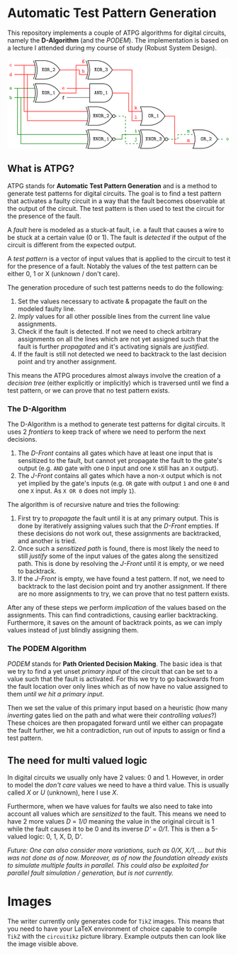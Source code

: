 # Automatic Test Pattern Generation
This repository implements a couple of ATPG algorithms for digital circuits,
namely the **D-Algorithm** (and the *PODEM*). The implementation is based on
a lecture I attended during my course of study (Robust System Design).

<img src="images/example.png" style="border-radius:0.5em"></img>

## What is ATPG?
ATPG stands for **Automatic Test Pattern Generation** and is a method to
generate test patterns for digital circuits. The goal is to find a test
pattern that activates a faulty circuit in a way that the fault becomes
observable at the output of the circuit. The test pattern is then used to
test the circuit for the presence of the fault.

A *fault* here is modeled as a stuck-at fault, i.e. a fault that causes a
wire to be stuck at a certain value (0 or 1). The fault is *detected* if the
output of the circuit is different from the expected output.

A *test pattern* is a vector of input values that is applied to the circuit
to test it for the presence of a fault. Notably the values of the test pattern
can be either 0, 1 or X (unknown / don't care).

The generation procedure of such test patterns needs to do the following:
1. Set the values necessary to activate & propagate the fault on the modeled 
   faulty line.
2. *Imply* values for all other possible lines from the current line value
   assignments.
3. Check if the fault is detected. If not we need to check arbitrary assignments
   on all the lines which are not yet assigned such that the fault is further
   *propagated* and it's activating signals are *justified*.
4. If the fault is still not detected we need to backtrack to the last decision
   point and try another assignment.

This means the ATPG procedures almost always involve the creation of a 
*decision tree* (either explicitly or implicitly) which is traversed until we
find a test pattern, or we can prove that no test pattern exists.

### The D-Algorithm
The D-Algorithm is a method to generate test patterns for digital circuits.
It uses 2 *frontiers* to keep track of where we need to perform the next decisions.
1. The *D-Front* contains all gates which have at least one input that is
   sensitized to the fault, but cannot yet propagate the fault to the gate's
   output (e.g. `AND` gate with one `D` input and one `X` still has an `X`
   output).
2. The *J-Front* contains all gates which have a non-`X` output which is not yet
   implied by the gate's inputs (e.g. `OR` gate with output `1` and one `0` and
   one `X` input. As `X OR 0` does not imply `1`).

The algorithm is of recursive nature and tries the following:
1. First try to *propagate* the fault until it is at any primary output.
   This is done by iteratively assigning values such that the *D-Front* empties.
   If these decisions do not work out, these assignments are backtracked, and
   another is tried.
2. Once such a *sensitized path* is found, there is most likely the need to
   still *justify* some of the input values of the gates along the sensitized
   path. This is done by resolving the *J-Front* until it is empty, or we need
   to backtrack.
3. If the *J-Front* is empty, we have found a test pattern. If not, we need to
    backtrack to the last decision point and try another assignment. If there
    are no more assignments to try, we can prove that no test pattern exists.

After any of these steps we perform *implication* of the values based on the
assignments. This can find contradictions, causing earlier backtracking.
Furthermore, it saves on the amount of backtrack points, as we can imply values
instead of just blindly assigning them.

### The PODEM Algorithm
*PODEM* stands for **Path Oriented Decision Making**. The basic idea is that
we try to find a yet unset *primary input* of the circuit that can be set to
a value such that the fault is activated. For this we try to go backwards from
the fault location over only lines which as of now have no value assigned to
them *until we hit a primary input*.

Then we set the value of this primary input based on a heuristic (how many 
*inverting* gates lied on the path and what were their *controlling values*?)
These choices are then propagated forward until we either can propagate the
fault further, we hit a contradiction, run out of inputs to assign or find a
test pattern.

## The need for multi valued logic
In digital circuits we usually only have 2 values: 0 and 1. However, in order
to model the *don't care* values we need to have a third value. This is usually
called *X* or *U* (unknown), here I use *X*.

Furthermore, when we have values for faults we also need to take into account
all values which are *sensitized* to the fault. This means we need to have 2 
more values *D* = *1/0* meaning the value in the original circuit is 1 while
the fault causes it to be 0 and its inverse *D'* = *0/1*.
This is then a 5-valued logic: 0, 1, X, D, D'.

*Future: One can also consider more variations, such as 0/X, X/1, ... but this
was not done as of now. Moreover, as of now the foundation already exists to
simulate multiple faults in parallel. This could also be exploited for parallel
fault simulation / generation, but is not currently.*

# Images
The writer currently only generates code for `TikZ` images. This means that
you need to have your LaTeX environment of choice capable to compile `TikZ`
with the `circuitikz` picture library. Example outputs then can look like the
image visible above.
